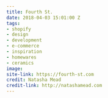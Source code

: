 ```yaml
---
title: Fourth St.
date: 2018-04-03 15:01:00 Z
tags:
- shopify
- design
- development
- e-commerce
- inspiration
- homewares
- ceramics
image: 
site-link: https://fourth-st.com
credit: Natasha Mead
credit-link: http://natashamead.com
---
```


